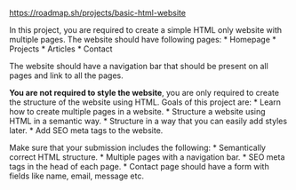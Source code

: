 https://roadmap.sh/projects/basic-html-website

In this project, you are required to create a simple HTML only website with multiple pages. The website should have following pages:
    * Homepage
    * Projects
    * Articles
    * Contact

The website should have a navigation bar that should be present on all pages and link to all the pages.

**You are not required to style the website**, you are only required to create the structure of the website using HTML. Goals of this project are:
    * Learn how to create multiple pages in a website.
    * Structure a website using HTML in a semantic way.
    * Structure in a way that you can easily add styles later.
    * Add SEO meta tags to the website.

Make sure that your submission includes the following:
    * Semantically correct HTML structure.
    * Multiple pages with a navigation bar.
    * SEO meta tags in the head of each page.
    * Contact page should have a form with fields like name, email, message etc.